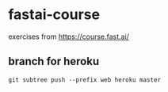 # fastai-course
exercises from https://course.fast.ai/


## branch for heroku
`git subtree push --prefix web heroku master`
